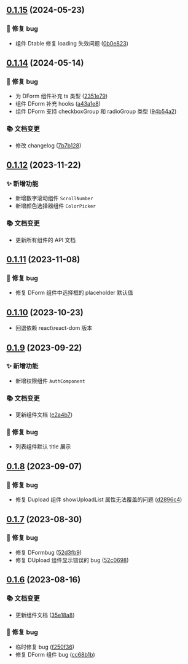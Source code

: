 ## [0.1.15](http://192.168.101.96:8090/pointcloud_frontend/basiclibrary/pcloud-components/compare/v0.1.14...v0.1.15) (2024-05-23)

### 🐛 修复 bug

- 组件 Dtable 修复 loading 失效问题 ([0b0e823](http://192.168.101.96:8090/pointcloud_frontend/basiclibrary/pcloud-components/commit/0b0e823c4b14de68787baf71c06e1e75fe468aa1))

## [0.1.14](http://192.168.101.96:8090/pointcloud_frontend/basiclibrary/pcloud-components/compare/v0.1.12...v0.1.14) (2024-05-14)

### 🐛 修复 bug

- 为 DForm 组件补充 ts 类型 ([2351e79](http://192.168.101.96:8090/pointcloud_frontend/basiclibrary/pcloud-components/commit/2351e79c81cace1ddd4d76661d87f81d1b913520))
- 组件 DForm 补充 hooks ([a43a1e8](http://192.168.101.96:8090/pointcloud_frontend/basiclibrary/pcloud-components/commit/a43a1e81f45e5cd8e6d15c40ad8134204e858940))
- 组件 DForm 支持 checkboxGroup 和 radioGroup 类型 ([94b54a2](http://192.168.101.96:8090/pointcloud_frontend/basiclibrary/pcloud-components/commit/94b54a2a08edc3daf86cd585edff0d37e422ca57))

### 📚 文档变更

- 修改 changelog ([7b7b128](http://192.168.101.96:8090/pointcloud_frontend/basiclibrary/pcloud-components/commit/7b7b128f951942e03c9d71fc8ff17a260afa5b21))

## [0.1.12](https://192.168.101.96:8092/pointcloud_frontend/basiclibrary/pcloud-components/compare/v0.1.11...v0.1.12) (2023-11-22)

### ✨ 新增功能

- 新增数字滚动组件 `ScrollNumber`
- 新增颜色选择器组件 `ColorPicker`

### 📚 文档变更

- 更新所有组件的 API 文档

## [0.1.11](https://192.168.101.96:8092/pointcloud_frontend/basiclibrary/pcloud-components/compare/v0.1.9...v0.1.10) (2023-11-08)

### 🐛 修复 bug

- 修复 DForm 组件中选择框的 placeholder 默认值

## [0.1.10](https://192.168.101.96:8092/pointcloud_frontend/basiclibrary/pcloud-components/compare/v0.1.11...v0.1.12) (2023-10-23)

- 回退依赖 react\react-dom 版本

## [0.1.9](https://192.168.101.96:8092/pointcloud_frontend/basiclibrary/pcloud-components/compare/v0.1.8...v0.1.9) (2023-09-22)

### ✨ 新增功能

- 新增权限组件 `AuthComponent`

### 📚 文档变更

- 更新组件文档 ([e2a4b7](https://192.168.101.96:8092/pointcloud_frontend/basiclibrary/pcloud-components/commit/7bf1950ffa4ee954afb4d3331c1c944756e2a4b7))

### 🐛 修复 bug

- 列表组件默认 title 展示

## [0.1.8](https://192.168.101.96:8092/pointcloud_frontend/basiclibrary/pcloud-components/compare/v0.1.7...v0.1.8) (2023-09-07)

### 🐛 修复 bug

- 修复 Dupload 组件 showUploadList 属性无法覆盖的问题 ([d2896c4](https://192.168.101.96:8092/pointcloud_frontend/basiclibrary/pcloud-components/commit/d2896c498bd409f9dd7a499a7fff9f5000a3d737))

## [0.1.7](https://192.168.101.96:8092/pointcloud_frontend/basiclibrary/pcloud-components/compare/v0.1.6...v0.1.7) (2023-08-30)

### 🐛 修复 bug

- 修复 DFormbug ([52d3fb9](https://192.168.101.96:8092/pointcloud_frontend/basiclibrary/pcloud-components/commit/52d3fb92bd4d74ae782ea40b96ccd4c4a265a8e8))
- 修复 DUpload 组件显示错误的 bug ([52c0698](https://192.168.101.96:8092/pointcloud_frontend/basiclibrary/pcloud-components/commit/52c06988a55486cad8596cf855b27f7d73303342))

## [0.1.6](https://192.168.101.96:8092/pointcloud_frontend/basiclibrary/pcloud-components/compare/v0.1.5...v0.1.6) (2023-08-16)

### 📚 文档变更

- 更新组件文档 ([35e18a8](https://192.168.101.96:8092/pointcloud_frontend/basiclibrary/pcloud-components/commit/35e18a8e75fe331e2609ab25b964805b36aeef5c))

### 🐛 修复 bug

- 临时修复 bug ([f250f36](https://192.168.101.96:8092/pointcloud_frontend/basiclibrary/pcloud-components/commit/f250f362886b2e18ffa3fd0f012ef9a3d66ca4c6))
- 修复 DForm 组件 bug ([cc68b1b](https://192.168.101.96:8092/pointcloud_frontend/basiclibrary/pcloud-components/commit/cc68b1b0fc6ec45f18a0d5cc96a892c62ecaafba))
